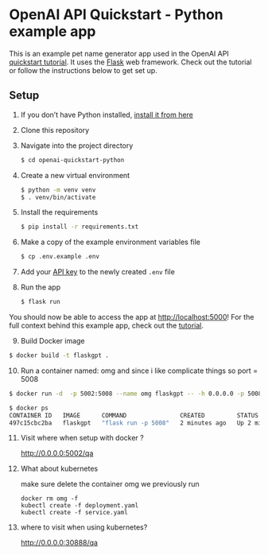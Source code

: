 # OpenAI API Quickstart - Python example app

This is an example pet name generator app used in the OpenAI API [quickstart tutorial](https://beta.openai.com/docs/quickstart). It uses the [Flask](https://flask.palletsprojects.com/en/2.0.x/) web framework. Check out the tutorial or follow the instructions below to get set up.

## Setup

1. If you don’t have Python installed, [install it from here](https://www.python.org/downloads/)

2. Clone this repository

3. Navigate into the project directory

   ```bash
   $ cd openai-quickstart-python
   ```

4. Create a new virtual environment

   ```bash
   $ python -m venv venv
   $ . venv/bin/activate
   ```

5. Install the requirements

   ```bash
   $ pip install -r requirements.txt
   ```

6. Make a copy of the example environment variables file

   ```bash
   $ cp .env.example .env
   ```

7. Add your [API key](https://beta.openai.com/account/api-keys) to the newly created `.env` file

8. Run the app

   ```bash
   $ flask run
   ```

You should now be able to access the app at [http://localhost:5000](http://localhost:5000)! For the full context behind this example app, check out the [tutorial](https://beta.openai.com/docs/quickstart).


9. Build Docker image


  ```bash
  $ docker build -t flaskgpt .
  ```

10. Run a container named: omg and since i like complicate things so port = 5008

  ```bash
  $ docker run -d  -p 5002:5008 --name omg flaskgpt -- -h 0.0.0.0 -p 5008
  ```

  ```bash
  $ docker ps
  CONTAINER ID   IMAGE      COMMAND               CREATED         STATUS         PORTS                    NAMES
  497c15cbc2ba   flaskgpt   "flask run -p 5008"   2 minutes ago   Up 2 minutes   0.0.0.0:5002->5008/tcp   omg
  ```


11. Visit where when setup with docker ?

    http://0.0.0.0:5002/qa


12. What about kubernetes

    make sure delete the container omg we previously run

    ```
    docker rm omg -f
    kubectl create -f deployment.yaml
    kubectl create -f service.yaml
    ```

13. where to visit when using kubernetes?

    http://0.0.0.0:30888/qa
